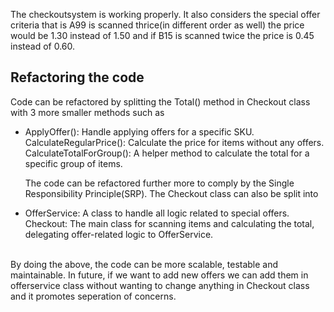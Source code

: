 The checkoutsystem is working properly. It also considers the special offer criteria that is A99 is scanned thrice(in different order as well) the price would be 1.30 instead of 1.50 and
if B15 is scanned twice the price is 0.45 instead of 0.60. 

## Refactoring the code
Code can be refactored by splitting the Total() method in Checkout class with 3 more smaller methods such as
  <ul>
  <li> ApplyOffer(): Handle applying offers for a specific SKU.
  CalculateRegularPrice(): Calculate the price for items without any offers.
  CalculateTotalForGroup(): A helper method to calculate the total for a specific group of items.</li>
    
  The code can be refactored further more to comply by the Single Responsibility Principle(SRP). The Checkout class can also be split into
  <li> OfferService: A class to handle all logic related to special offers.
  Checkout: The main class for scanning items and calculating the total, delegating offer-related logic to OfferService. </li></ul>
<br>
By doing the above, the code can be more scalable, testable and maintainable. In future, if we want to add new offers we can add them in offerservice class without wanting to change anything 
in Checkout class and it promotes seperation of concerns.
